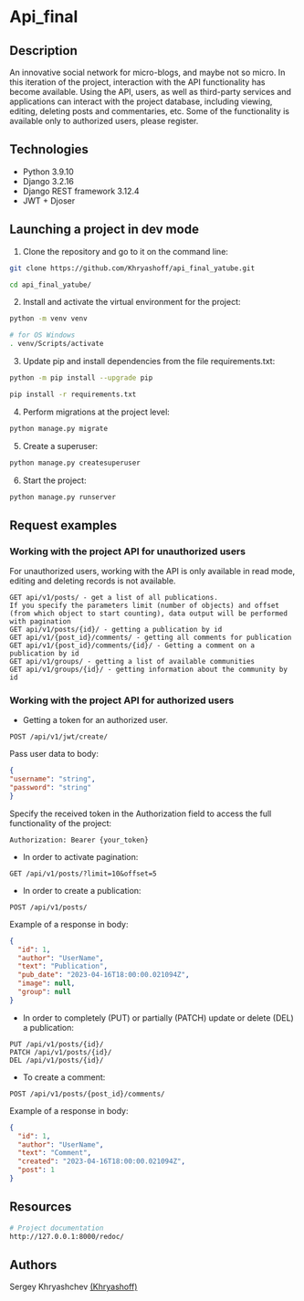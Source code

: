 # Api_final
## Description
An innovative social network for micro-blogs, and maybe not so micro. 
In this iteration of the project, interaction with the API functionality has become available. Using the API, users, as well as third-party services and applications can interact with the project database, including viewing, editing, deleting posts and commentaries, etc. Some of the functionality is available only to authorized users, please register.

## Technologies
- Python 3.9.10
- Django 3.2.16
- Django REST framework 3.12.4
- JWT + Djoser

## Launching a project in dev mode
1. Clone the repository and go to it on the command line:
```bash
git clone https://github.com/Khryashoff/api_final_yatube.git
```
```bash
cd api_final_yatube/
```
2. Install and activate the virtual environment for the project:
```bash
python -m venv venv
```
```bash
# for OS Windows
. venv/Scripts/activate
```
3. Update pip and install dependencies from the file requirements.txt:
```bash
python -m pip install --upgrade pip
```
```bash
pip install -r requirements.txt
```
4. Perform migrations at the project level:
```bash
python manage.py migrate
```
5. Create a superuser:
```bash
python manage.py createsuperuser
```
6. Start the project:
```bash
python manage.py runserver
```

## Request examples
### Working with the project API for unauthorized users
For unauthorized users, working with the API is only available in read mode, editing and deleting records is not available.
```
GET api/v1/posts/ - get a list of all publications.
If you specify the parameters limit (number of objects) and offset (from which object to start counting), data output will be performed with pagination
GET api/v1/posts/{id}/ - getting a publication by id
GET api/v1/{post_id}/comments/ - getting all comments for publication
GET api/v1/{post_id}/comments/{id}/ - Getting a comment on a publication by id
GET api/v1/groups/ - getting a list of available communities
GET api/v1/groups/{id}/ - getting information about the community by id
```

### Working with the project API for authorized users

- Getting a token for an authorized user.
```
POST /api/v1/jwt/create/
```

Pass user data to body:
```json
{
"username": "string",
"password": "string"
}
```

Specify the received token in the Authorization field to access the full functionality of the project:
```
Authorization: Bearer {your_token}
```

- In order to activate pagination:
```
GET /api/v1/posts/?limit=10&offset=5
```

- In order to create a publication:
```
POST /api/v1/posts/
```

Example of a response in body:
```json
{
  "id": 1,
  "author": "UserName",
  "text": "Publication",
  "pub_date": "2023-04-16T18:00:00.021094Z",
  "image": null,
  "group": null
}
```

- In order to completely (PUT) or partially (PATCH) update or delete (DEL) a publication:
```
PUT /api/v1/posts/{id}/
PATCH /api/v1/posts/{id}/
DEL /api/v1/posts/{id}/
```

- To create a comment:
```
POST /api/v1/posts/{post_id}/comments/
```

Example of a response in body:
```json
{
  "id": 1,
  "author": "UserName",
  "text": "Comment",
  "created": "2023-04-16T18:00:00.021094Z",
  "post": 1
}
```

## Resources
```bash
# Project documentation
http://127.0.0.1:8000/redoc/
```

## Authors
Sergey Khryashchev [(Khryashoff)](https://github.com/Khryashoff)
